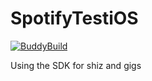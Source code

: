 # SpotifyTestiOS

[![BuddyBuild](https://dashboard.buddybuild.com/api/statusImage?appID=57e38286a0f5470100fef493&branch=master&build=latest)](https://dashboard.buddybuild.com/apps/57e38286a0f5470100fef493/build/latest)

Using the SDK for shiz and gigs
